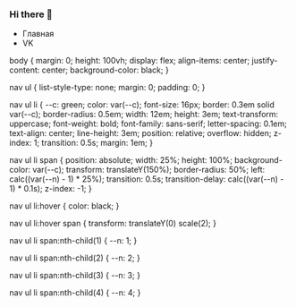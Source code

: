 ### Hi there 👋
<nav>
  <ul>
    <li>
      Главная
      <span></span><span></span><span></span><span></span>
    </li>
    <li>
      VK
      <span></span><span></span><span></span><span></span>
    </li>
  </ul>
</nav>

body {
    margin: 0;
    height: 100vh;
    display: flex;
    align-items: center;
    justify-content: center;
    background-color: black;
}

nav ul {
    list-style-type: none;
    margin: 0;
    padding: 0;
}

nav ul li {
    --c: green;
    color: var(--c);
    font-size: 16px;
    border: 0.3em solid var(--c);
    border-radius: 0.5em;
    width: 12em;
    height: 3em;
    text-transform: uppercase;
    font-weight: bold;
    font-family: sans-serif;
    letter-spacing: 0.1em;
    text-align: center;
    line-height: 3em;
    position: relative;
    overflow: hidden;
    z-index: 1;
    transition: 0.5s;
    margin: 1em;
}

nav ul li span {
    position: absolute;
    width: 25%;
    height: 100%;
    background-color: var(--c);
    transform: translateY(150%);
    border-radius: 50%;
    left: calc((var(--n) - 1) * 25%);
    transition: 0.5s;
    transition-delay: calc((var(--n) - 1) * 0.1s);
    z-index: -1;
}

nav ul li:hover {
    color: black;
}

nav ul li:hover span {
    transform: translateY(0) scale(2);
}

nav ul li span:nth-child(1) {
    --n: 1;
}

nav ul li span:nth-child(2) {
    --n: 2;
}

nav ul li span:nth-child(3) {
    --n: 3;
}

nav ul li span:nth-child(4) {
    --n: 4;
}

<!--
**alkyqekasy/alkyqekasy** is a ✨ _special_ ✨ repository because its `README.md` (this file) appears on your GitHub profile.

Here are some ideas to get you started:

- 🔭 I’m currently working on ...
- 🌱 I’m currently learning ...
- 👯 I’m looking to collaborate on ...
- 🤔 I’m looking for help with ...
- 💬 Ask me about ...
- 📫 How to reach me: ...
- 😄 Pronouns: ...
- ⚡ Fun fact: ...
-->
